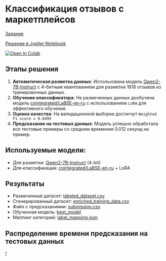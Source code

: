 # Классификация отзывов с маркетплейсов

[Задание](task/README.md)

[Решение в Jypiter Notebook](./solution.ipynb)

<a target="_blank" href="https://colab.research.google.com/github/danyarmarkin/llm-review-classification/blob/master/solution.ipynb">
  <img src="https://colab.research.google.com/assets/colab-badge.svg" alt="Open In Colab"/>
</a>

## Этапы решения

1. **Автоматическая разметка данных**: Использована модель [Qwen2-7B-Instruct](https://huggingface.co/Qwen/Qwen2-7B-Instruct) с 4-битным квантованием для разметки 1818 отзывов из тренировочных данных.
2. **Обучение классификатора**: На размеченных данных дообучена модель [cointegrated/LaBSE-en-ru](https://huggingface.co/cointegrated/LaBSE-en-ru) с использованием `LoRA` для эффективного обучения.
3. **Оценка качества**: На валидационной выборке достигнут `Weighted F1-score = 0.8495`
4. **Предсказание на тестовых данных**: Модель успешно обработала все тестовые примеры со средним временем 0.012 секунд на пример.

## Используемые модели:
- Для разметки: [Qwen2-7B-Instruct](https://huggingface.co/Qwen/Qwen2-7B-Instruct) (4-bit)
- Для классификации: [cointegrated/LaBSE-en-ru](https://huggingface.co/cointegrated/LaBSE-en-ru) + LoRA

## Результаты
- Размеченный датасет: [labeled_dataset.csv](./labeled_dataset.csv)
- Сгенерированный датасет: [enriched_training_data.csv](./enriched_training_data.csv)
- Файл с предсказаниями: [submission.csv](./submission.csv)
- Обученная модель: [best_model](./best_model)
- Маппинг категорий: [label_mapping.json](./label_mapping.json)

## Распределение времени предсказания на тестовых данных

[!](./imgs/model-time.png)
